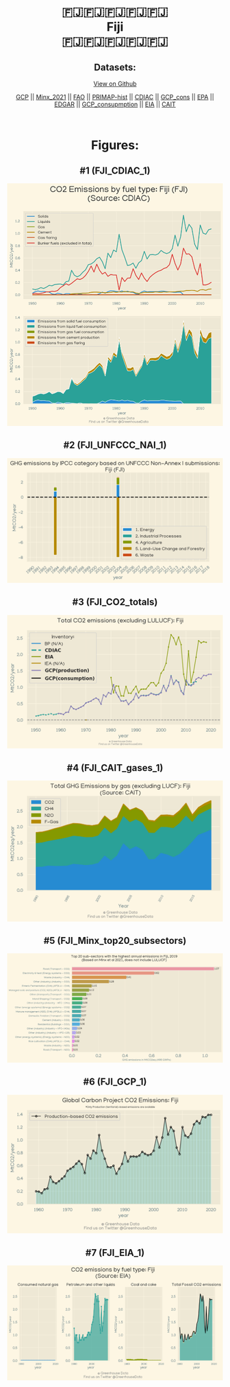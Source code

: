 
<center>
<h1 align="center">
🇫🇯🇫🇯🇫🇯🇫🇯🇫🇯
<br>
Fiji
<br>
🇫🇯🇫🇯🇫🇯🇫🇯🇫🇯
</h1>
<h2>Datasets:</h2>
<p><a href="https://github.com/dquintani/Greenhouse-Data/tree/master/country_data/FJI_Fiji/data">View on Github</a>
<br></p><p><a href="data/FJI_GCP.csv">GCP</a> || <a href="data/FJI_Minx_2021.csv">Minx_2021</a> || <a href="data/FJI_FAO.csv">FAO</a> || <a href="data/FJI_PRIMAP-hist.csv">PRIMAP-hist</a> || <a href="data/FJI_CDIAC.csv">CDIAC</a> || <a href="data/FJI_GCP_cons.csv">GCP_cons</a> || <a href="data/FJI_EPA.csv">EPA</a> || <a href="data/FJI_EDGAR.csv">EDGAR</a> || <a href="data/FJI_GCP_consupmption.csv">GCP_consupmption</a> || <a href="data/FJI_EIA.csv">EIA</a> || <a href="data/FJI_CAIT.csv">CAIT</a></p><p><br></p>
<h1>Figures:</h1><h2>#1 (FJI_CDIAC_1)</h2>
<p><img alt="" src="figures/FJI_CDIAC_1.png" /></p><h2>#2 (FJI_UNFCCC_NAI_1)</h2>
<p><img alt="" src="figures/FJI_UNFCCC_NAI_1.png" /></p><h2>#3 (FJI_CO2_totals)</h2>
<p><img alt="" src="figures/FJI_CO2_totals.png" /></p><h2>#4 (FJI_CAIT_gases_1)</h2>
<p><img alt="" src="figures/FJI_CAIT_gases_1.png" /></p><h2>#5 (FJI_Minx_top20_subsectors)</h2>
<p><img alt="" src="figures/FJI_Minx_top20_subsectors.png" /></p><h2>#6 (FJI_GCP_1)</h2>
<p><img alt="" src="figures/FJI_GCP_1.png" /></p><h2>#7 (FJI_EIA_1)</h2>
<p><img alt="" src="figures/FJI_EIA_1.png" /></p>